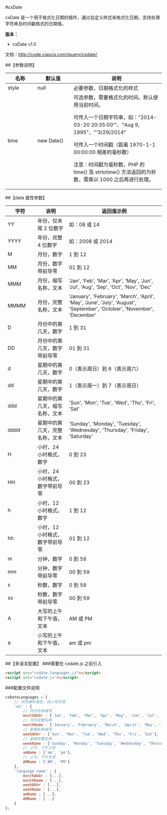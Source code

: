 #cxDate

cxDate 是一个用于格式化日期的插件，通过自定义样式来格式化日期，支持处理字符串及时间戳格式的日期值。

**版本：**

* cxDate v1.0

文档：http://code.ciaoca.com/jquery/cxdate/

##【参数说明】
<table>
	<thead>
		<tr>
			<th width="80">名称</th>
			<th width="100">默认值</th>
			<th>说明</th>
		</tr>
	</thead>
	<tr>
		<td>style</td>
		<td>null</td>
		<td>必要参数，日期格式化的样式</td>
	</tr>
	<tr>
		<td>time</td>
		<td>new Date()</td>
		<td>可选参数，需要格式化的时间。默认使用当前时间。
			<p>可传入一个日期字符串，如："2014-03-20 20:35:00'"、"Aug 9, 1995"、"'3/29/2014"</p>
			<p>可传入一个时间戳（距离 1970-1-1 00:00:00 相差的毫秒数）</p>
			<p>注意：时间戳为毫秒数，PHP 的 time() 及 strtotime() 方法返回的为秒数，需乘以 1000 之后再进行处理。</p>
		</td>
	</tr>
</table>

##【data 属性参数】
<table>
	<thead>
		<tr>
			<th width="80">字符</th>
			<th>说明</th>
			<th>返回值示例</th>
		</tr>
	</thead>
	<tr>
		<td>YY</td>
		<td>年份，仅末尾 2 位数字</td>
		<td>如：08 或 14</td>
	</tr>
	<tr>
		<td>YYYY</td>
		<td>年份，完整 4 位数字</td>
		<td>如：2008 或 2014</td>
	</tr>
	<tr>
		<td>M</td>
		<td>月份，数字</td>
		<td>1 到 12</td>
	</tr>
	<tr>
		<td>MM</td>
		<td>月份，数字带前导零</td>
		<td>01 到 12</td>
	</tr>
	<tr>
		<td>MMM</td>
		<td>月份，缩写名称，文本</td>
		<td>'Jan', 'Feb', 'Mar', 'Apr', 'May', 'Jun', 'Jul', 'Aug', 'Sep', 'Oct', 'Nov', 'Dec'</td>
	</tr>
	<tr>
		<td>MMMM</td>
		<td>月份，完整名称，文本</td>
		<td>'January', 'February', 'March', 'April', 'May', 'June', 'July', 'August', 'September', 'October', 'November', 'December'</td>
	</tr>
	<tr>
		<td>D</td>
		<td>月份中的第几天，数字</td>
		<td>1 到 31</td>
	</tr>
	<tr>
		<td>DD</td>
		<td>月份中的第几天，数字带前导零</td>
		<td>01 到 31</td>
	</tr>
	<tr>
		<td>d</td>
		<td>星期中的第几天，数字</td>
		<td>0（表示周日）到 6（表示周六）</td>
	</tr>
	<tr>
		<td>dd</td>
		<td>星期中的第几天，数字</td>
		<td>1（表示周一）到 7（表示周日）</td>
	</tr>
	<tr>
		<td>ddd</td>
		<td>星期中的第几天，缩写名称，文本</td>
		<td>'Sun', 'Mon', 'Tue', 'Wed', 'Thu', 'Fri', 'Sat'</td>
	</tr>
	<tr>
		<td>dddd</td>
		<td>星期中的第几天，完整名称，文本</td>
		<td>'Sunday', 'Monday', 'Tuesday', 'Wednesday', 'Thursday', 'Friday', 'Saturday'</td>
	</tr>
	<tr>
		<td>H</td>
		<td>小时，24 小时格式，数字</td>
		<td>0 到 23</td>
	</tr>
	<tr>
		<td>HH</td>
		<td>小时，24 小时格式，数字带前导零</td>
		<td>00 到 23</td>
	</tr>
	<tr>
		<td>h</td>
		<td>小时，12 小时格式，数字</td>
		<td>1 到 12</td>
	</tr>
	<tr>
		<td>hh</td>
		<td>小时，12 小时格式，数字带前导零</td>
		<td>01 到 12</td>
	</tr>
	<tr>
		<td>m</td>
		<td>分钟，数字</td>
		<td>0 到 59</td>
	</tr>
	<tr>
		<td>mm</td>
		<td>分钟，数字带前导零</td>
		<td>00 到 59</td>
	</tr>
	<tr>
		<td>s</td>
		<td>秒数，数字</td>
		<td>0 到 59</td>
	</tr>
	<tr>
		<td>ss</td>
		<td>秒数，数字带前导零</td>
		<td>00 到 59</td>
	</tr>
	<tr>
		<td>A</td>
		<td>大写的上午和下午值，文本</td>
		<td>AM 或 PM</td>
	</tr>
	<tr>
		<td>a</td>
		<td>小写的上午和下午值，文本</td>
		<td>am 或 pm</td>
	</tr>
</table>

##【多语言配置】
###需要在 cxdate.js 之前引入
```html
<script src="cxdate.languages.js"></script>
<script src="cxdate.js"></script>
```

###配置文件说明
```javascript
cxDateLanguages = {
	// 浏览器的语言，纯小写字母
	'en' : {
		// 月份名称缩写
		monthAbbr : ['Jan', 'Feb', 'Mar', 'Apr', 'May', 'Jun', 'Jul', 'Aug', 'Sep', 'Oct', 'Nov', 'Dec'],
		// 月份完整名称
		monthName : ['January', 'February', 'March', 'April', 'May', 'June', 'July', 'August', 'September', 'October', 'November', 'December'],
		// 星期名称缩写
		weekAbbr : ['Sun', 'Mon', 'Tue', 'Wed', 'Thu', 'Fri', 'Sat'],
		// 星期完整名称
		weekName : ['Sunday', 'Monday', 'Tuesday', 'Wednesday', 'Thursday', 'Friday', 'Saturday'],
		// 上午、下午小写
		amName : ['am', 'pm'],
		// 上午、下午大写
		AMName : ['AM', 'PM']
	},
	'language name' : {
		monthAbbr : [...],
		monthName : [...],
		weekAbbr : [...],
		weekName : [...],
		amName : [...],
		AMName : [...]
	}
};
```